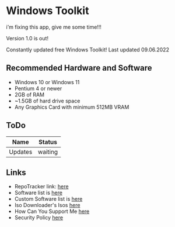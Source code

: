 # Windows Toolkit
i'm fixing this app, give me some time!!!

Version 1.0 is out!

Constantly updated free Windows Toolkit!
Last updated 09.06.2022

## Recommended Hardware and Software
- Windows 10 or Windows 11
- Pentium 4 or newer
- 2GB of RAM
- ~1.5GB of hard drive space
- Any Graphics Card with minimum 512MB VRAM

## ToDo

| Name | Status |
| --- | --- |
|Updates|waiting|


## Links

- RepoTracker link: [here](https://repo-tracker.com/r/gh/xemulat/Windows-Toolkit)
- Software list is [here](https://github.com/xemulat/Windows-Toolkit/wiki/Software-List)
- Custom Software list is [here](https://github.com/xemulat/Windows-Toolkit/wiki/Custom-Software-List)
- Iso Downloader's Isos [here](https://github.com/xemulat/Windows-Toolkit/wiki/Custom-Software-List)
- How Can You Support Me [here](https://github.com/xemulat/Windows-Toolkit/wiki/How-can-you-support-me)
- Security Policy [here](https://github.com/xemulat/Windows-Toolkit/blob/main/SECURITY.md)

